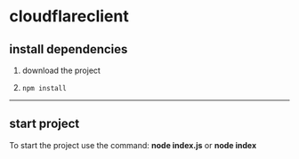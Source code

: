 # cloudflareclient

## install dependencies
1. download the project

2. ```npm install```

___

## start project
To start the project use the command: **node index.js** or **node index**